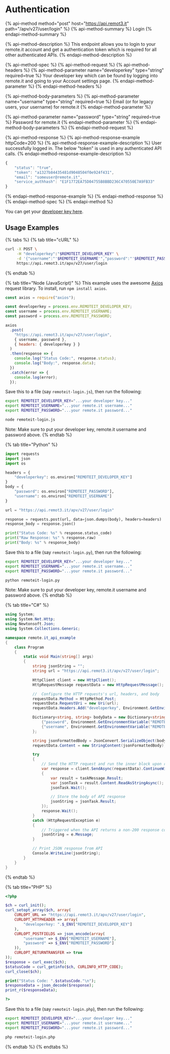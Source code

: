 # Authentication

{% api-method method="post" host="https://api.remot3.it" path="/apv/v27/user/login" %}
{% api-method-summary %}
Login
{% endapi-method-summary %}

{% api-method-description %}
This endpoint allows you to login to your remote.it account and get a authentication token which is required for all other authenticated APIs.
{% endapi-method-description %}

{% api-method-spec %}
{% api-method-request %}
{% api-method-headers %}
{% api-method-parameter name="developerkey" type="string" required=true %}
Your developer key which can be found by logging into remote.it and going to your Account settings page.
{% endapi-method-parameter %}
{% endapi-method-headers %}

{% api-method-body-parameters %}
{% api-method-parameter name="username" type="string" required=true %}
Email \(or for legacy users, your username\) for remote.it
{% endapi-method-parameter %}

{% api-method-parameter name="password" type="string" required=true %}
Password for remote.it
{% endapi-method-parameter %}
{% endapi-method-body-parameters %}
{% endapi-method-request %}

{% api-method-response %}
{% api-method-response-example httpCode=200 %}
{% api-method-response-example-description %}
User successfully logged in. The below "token" is used in any authenticated API calls.
{% endapi-method-response-example-description %}

```javascript
{
    "status": "true",
    "token": "a1327b84435481d9048504f0e924f431",
    "email": "someuser@remote.it",
    "service_authhash": "E1F1772EA75D04755B8BBD236C470550E7A9FB33"
}
```
{% endapi-method-response-example %}
{% endapi-method-response %}
{% endapi-method-spec %}
{% endapi-method %}

You can get your [developer key here](https://app.remote.it/account.html).

## Usage Examples

{% tabs %}
{% tab title="cURL" %}
```bash
curl -X POST \
     -H "developerkey":"$REMOTEIT_DEVELOPER_KEY" \
     -d '{"username":"'$REMOTEIT_USERNAME'","password":"'$REMOTEIT_PASSWORD'"}' \
     https://api.remot3.it/apv/v27/user/login
```
{% endtab %}

{% tab title="Node \(JavaScript\)" %}
This example uses the awesome [Axios](https://github.com/axios/axios) request library. To install, run `npm install axios`.

```javascript
const axios = require("axios");

const developerkey = process.env.REMOTEIT_DEVELOPER_KEY;
const username = process.env.REMOTEIT_USERNAME;
const password = process.env.REMOTEIT_PASSWORD;

axios
  .post(
    "https://api.remot3.it/apv/v27/user/login",
    { username, password },
    { headers: { developerkey } }
  )
  .then(response => {
    console.log("Status Code:", response.status);
    console.log("Body:", response.data);
  })
  .catch(error => {
    console.log(error);
  });
```

Save this to a file \(say `remoteit-login.js`\), then run the following:

```bash
export REMOTEIT_DEVELOPER_KEY="...your developer key..."
export REMOTEIT_USERNAME="...your remote.it username..."
export REMOTEIT_PASSWORD="...your remote.it password..."

node remoteit-login.js
```

Note: Make sure to put your developer key, remote.it username and password above.
{% endtab %}

{% tab title="Python" %}
```python
import requests
import json
import os

headers = {
    "developerkey": os.environ["REMOTEIT_DEVELOPER_KEY"]
}
body = {
    "password": os.environ["REMOTEIT_PASSWORD"],
    "username": os.environ["REMOTEIT_USERNAME"]
}

url = "https://api.remot3.it/apv/v27/user/login"

response = requests.post(url, data=json.dumps(body), headers=headers)
response_body = response.json()

print("Status Code: %s" % response.status_code)
print("Raw Response: %s" % response.raw)
print("Body: %s" % response_body)
```

Save this to a file \(say `remoteit-login.py`\), then run the following:

```bash
export REMOTEIT_DEVELOPER_KEY="...your developer key..."
export REMOTEIT_USERNAME="...your remote.it username..."
export REMOTEIT_PASSWORD="...your remote.it password..."

python remoteit-login.py
```

Note: Make sure to put your developer key, remote.it username and password above.
{% endtab %}

{% tab title="C\#" %}
```csharp
using System;
using System.Net.Http;
using Newtonsoft.Json;
using System.Collections.Generic;

namespace remote.it_api_example
{
    class Program
    {
        static void Main(string[] args)
        {
            string jsonString = "";
            string url = "https://api.remot3.it/apv/v27/user/login";

            HttpClient client = new HttpClient();
            HttpRequestMessage requestData = new HttpRequestMessage();            

            //  Configure the HTTP requests's url, headers, and body
            requestData.Method = HttpMethod.Post;
            requestData.RequestUri = new Uri(url);
            requestData.Headers.Add("developerkey", Environment.GetEnvironmentVariable("REMOTEIT_DEVELOPER_KEY"));                      

            Dictionary<string, string> bodyData = new Dictionary<string, string>() {
                {"password", Environment.GetEnvironmentVariable("REMOTEIT_PASSWORD") },
                {"username", Environment.GetEnvironmentVariable("REMOTEIT_USERNAME") }
            };

            string jsonFormattedBody = JsonConvert.SerializeObject(bodyData);
            requestData.Content = new StringContent(jsonFormattedBody);

            try
            {
                // Send the HTTP request and run the inner block upon recieveing a response
                var response = client.SendAsync(requestData).ContinueWith((taskMessage) =>
                {
                    var result = taskMessage.Result;
                    var jsonTask = result.Content.ReadAsStringAsync();
                    jsonTask.Wait();

                    // Store the body of API response
                    jsonString = jsonTask.Result;
                });
                response.Wait();
            }
            catch (HttpRequestException e)
            {
                // Triggered when the API returns a non-200 response code
                jsonString = e.Message;
            }

            // Print JSON response from API
            Console.WriteLine(jsonString);
        }
    }
}
```
{% endtab %}

{% tab title="PHP" %}
```php
<?php

$ch = curl_init();
curl_setopt_array($ch, array(
    CURLOPT_URL => "https://api.remot3.it/apv/v27/user/login",
    CURLOPT_HTTPHEADER => array(
        "developerkey: ".$_ENV["REMOTEIT_DEVELOPER_KEY"]
    ),
    CURLOPT_POSTFIELDS => json_encode(array(
        "username" => $_ENV["REMOTEIT_USERNAME"],
        "password" => $_ENV["REMOTEIT_PASSWORD"]
    )),
    CURLOPT_RETURNTRANSFER => true
));
$response = curl_exec($ch);
$statusCode = curl_getinfo($ch, CURLINFO_HTTP_CODE);
curl_close($ch);

print("Status Code: ".$statusCode."\n");
$responseData = json_decode($response);
print_r($responseData);

?>
```

Save this to a file \(say `remoteit-login.php`\), then run the following:

```bash
export REMOTEIT_DEVELOPER_KEY="...your developer key..."
export REMOTEIT_USERNAME="...your remote.it username..."
export REMOTEIT_PASSWORD="...your remote.it password..."

php remoteit-login.php
```
{% endtab %}
{% endtabs %}

